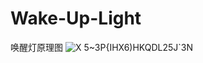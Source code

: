 # Wake-Up-Light
唤醒灯原理图
![X 5~3P{IHX6)HKQDL25J`3N](https://user-images.githubusercontent.com/85049845/212819516-ac3a6719-12ef-4c59-a23f-a26c0264e065.png)
